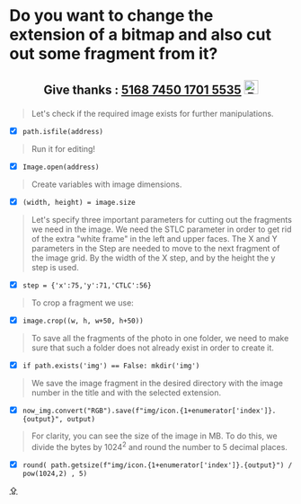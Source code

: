 # <p id="UP">Do you want to change the extension of a bitmap and also cut out some fragment from it?<p>

## <p align="center">Give thanks : <u>5168 7450 1701 5535</u> <a href="https://en.privatbank.ua/all-ways-to-receive-send-an-international-transfer"><img src="https://upload.wikimedia.org/wikipedia/uk/f/ff/%D0%9B%D0%BE%D0%B3%D0%BE%D1%82%D0%B8%D0%BF_%D0%9F%D1%80%D0%B8%D0%B2%D0%B0%D1%8224.png" width = "25" alt="Privat Bank UA"> </a></p>

> Let's check if the required image exists for further manipulations.
- [X] `path.isfile(address)`
> Run it for editing!
- [X] `Image.open(address)`
> Сreate variables with image dimensions.
- [X] `(width, height) = image.size`
> Let's specify three important parameters for cutting out the fragments we need in the image. We need the STLC parameter in order to get rid of the extra "white frame" in the left and upper faces. The X and Y parameters in the Step are needed to move to the next fragment of the image grid. By the width of the X step, and by the height the y step is used.
- [X] `step = {'x':75,'y':71,'CTLC':56}`
> To crop a fragment we use: 
- [X] `image.crop((w, h, w+50, h+50))`
> To save all the fragments of the photo in one folder, we need to make sure that such a folder does not already exist in order to create it. 
- [X] `if path.exists('img') == False: mkdir('img')`
> We save the image fragment in the desired directory with the image number in the title and with the selected extension.
- [X] `now_img.convert("RGB").save(f"img/icon.{1+enumerator['index']}.{output}", output)`
> For clarity, you can see the size of the image in MB. To do this, we divide the bytes by $1024^2$ and round the number to 5 decimal places.
- [X] `round( path.getsize(f"img/icon.{1+enumerator['index']}.{output}") / pow(1024,2) , 5)`

[⇪](#UP)
